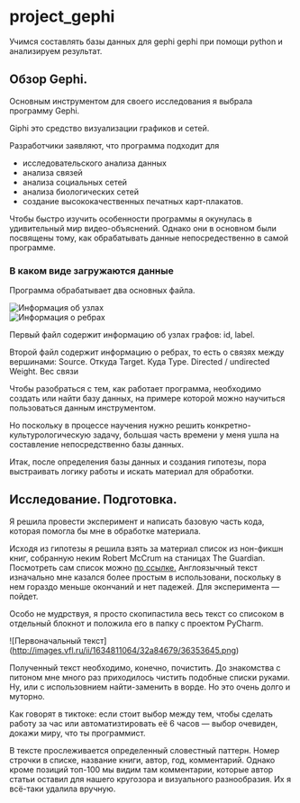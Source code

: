 # project_gephi
Учимся составлять базы данных для gephi gephi при помощи python и анализируем результат.

## Обзор Gephi.

Основным инструментом для своего исследования я выбрала программу Gephi. 

Giphi это средство визуализации графиков и сетей. 

Разработчики заявляют, что программа подходит для

- исследовательского анализа данных
- анализа связей
- анализа социальных сетей
- анализа биологических сетей
- создание высококачественных печатных карт-плакатов.

Чтобы быстро изучить особенности программы я окунулась в удивительный мир видео-объяснений. Однако они в основном были посвящены тому, как обрабатывать данные непосредественно в самой программе.

### В каком виде загружаются данные

Программа обрабатывает два основных файла.

![Информация об узлах](http://images.vfl.ru/ii/1634810450/8a247d59/36353517.png)	
![Информация о ребрах](http://images.vfl.ru/ii/1634810747/d62484bc/36353582.png)

Первый файл содержит информацию об узлах графов: id, label.

Второй файл содержит информацию о ребрах, то есть о связях между вершинами:
Source. Откуда
Target. Куда
Type. Directed / undirected
Weight. Вес связи

Чтобы разобраться с тем, как работает программа, необходимо создать или найти базу данных, на примере которой можно научиться пользоваться данным инструментом.

Но поскольку в процессе научения нужно решить конкретно-культурологическую задачу, большая часть времени у меня ушла на составление непосредственно базы данных. 

Итак, после определения базы данных и создания гипотезы, пора выстраивать логику работы и искать материал для обработки.

## Исследование. Подготовка.

Я решила провести эксперимент и написать базовую часть кода, которая помогла бы мне в обработке материала. 

Исходя из гипотезы я решила взять за материал список из нон-фикшн книг, собранную неким Robert McCrum на станицах The Guardian. Посмотреть сам список можно [по ссылке.](https://www.theguardian.com/books/2017/dec/31/the-100-best-nonfiction-books-of-all-time-the-full-list)  Англоязычный текст изначально мне казался более простым в использовани, поскольку в нем гораздо меньше окончаний и нет падежей. Для эксперимента — пойдет. 

Особо не мудрствуя, я просто скопипастила весь текст со списоком в отдельный блокнот и положила его в папку с проектом PyCharm.

![Первоначальный текст] (http://images.vfl.ru/ii/1634811064/32a84679/36353645.png)

Полученный текст необходимо, конечно, почистить. До знакомства с питоном мне много раз приходилось чистить подобные списки руками. Ну, или с использовнием найти-заменить в ворде. Но это очень долго и муторно. 

Как говорят в тиктоке: если стоит выбор между тем, чтобы сделать работу за час или автоматизтировать её 6 часов — выбор очевиден, докажи миру, что ты программист.

В тексте прослеживается определенный словестный паттерн. Номер строчки в списке, название книги, автор, год, комментарий. Однако кроме позиций топ-100 мы видим там комментарии, которые автор статьи оставил для нашего кругозора и визуального разнообразия. Их я всё-таки удалила вручную.


